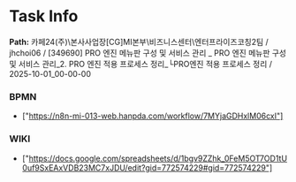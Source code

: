 # Task Info

**Path:** 카페24(주)\본사사업장\[CG]MI본부\비즈니스센터\엔터프라이즈코칭2팀 / jhchoi06 / [349690] PRO 엔진 메뉴판 구성 및 서비스 관리 _ PRO 엔진 메뉴판 구성 및 서비스 관리_2. PRO 엔진 적용 프로세스 정리_└PRO엔진 적용 프로세스 정리 / 2025-10-01_00-00-00

### BPMN
- ["https://n8n-mi-013-web.hanpda.com/workflow/7MYjaGDHxlM06cxI"]

### WIKI
- ["https://docs.google.com/spreadsheets/d/1bgv9ZZhk_0FeM5OT7OD1tU0uf9SxEAxVDB23MC7xJDU/edit?gid=772574229#gid=772574229"]

